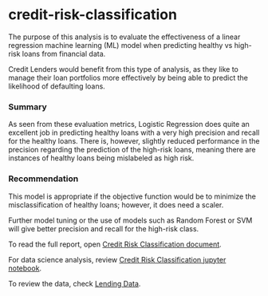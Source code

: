 # credit-risk-classification

The purpose of this analysis is to evaluate the effectiveness of a linear regression machine learning (ML) model when predicting healthy vs high-risk loans from financial data.

Credit Lenders would benefit from this type of analysis, as they like to manage their loan portfolios more effectively by being able to predict
the likelihood of defaulting loans.

### Summary

As seen from these evaluation metrics, Logistic Regression
does quite an excellent job in predicting healthy loans with a very high
precision and recall for the healthy loans. There is, however, slightly reduced
performance in the precision regarding the prediction of the high-risk loans,
meaning there are instances of healthy loans being mislabeled as high risk.

### Recommendation

This model is appropriate if the objective function would be
to minimize the misclassification of healthy loans; however, it does need a
scaler.

Further model tuning or the use of models such as Random
Forest or SVM will give better precision and recall for the high-risk class.


To read the full report, open [Credit Risk Classification document](Credit_Risk_Classification_Analysis.pdf).

For data science analysis, review [Credit Risk Classification jupyter notebook](Credit_Risk/credit_risk_classification.ipynb).

To review the data, check [Lending Data](Credit_Risk/Resources/lending_data.csv).
